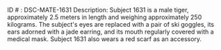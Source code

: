 ID # : DSC-MATE-1631
Description: Subject 1631 is a male tiger, approximately 2.5 meters in length and weighing approximately 250 kilograms. The subject's eyes are replaced with a pair of ski goggles, its ears adorned with a jade earring, and its mouth regularly covered with a medical mask. Subject 1631 also wears a red scarf as an accessory.